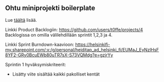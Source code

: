 ## Ohtu miniprojekti boilerplate

Lue [täältä](https://ohjelmistotuotanto-hy.github.io/flask/) lisää.

Linkki Product Backlogiin: https://github.com/users/t0ffe/projects/4
Backlogissa on omilla välilehdillään sprintit 1,2,3 ja 4. 

Linkki Sprint Burndown-kaavioon: https://helsinkifi-my.sharepoint.com/:x:/g/personal/heiditap_ad_helsinki_fi/EUMaJ_EyNzlHsF8YF2-GRy0BcuEWb80uTR7sX-S73VQMdg?e=gzjrYy

Sprintin 1 hyväksymiskriteerit:

- Lisätty viite sisältää kaikki pakolliset kentät
